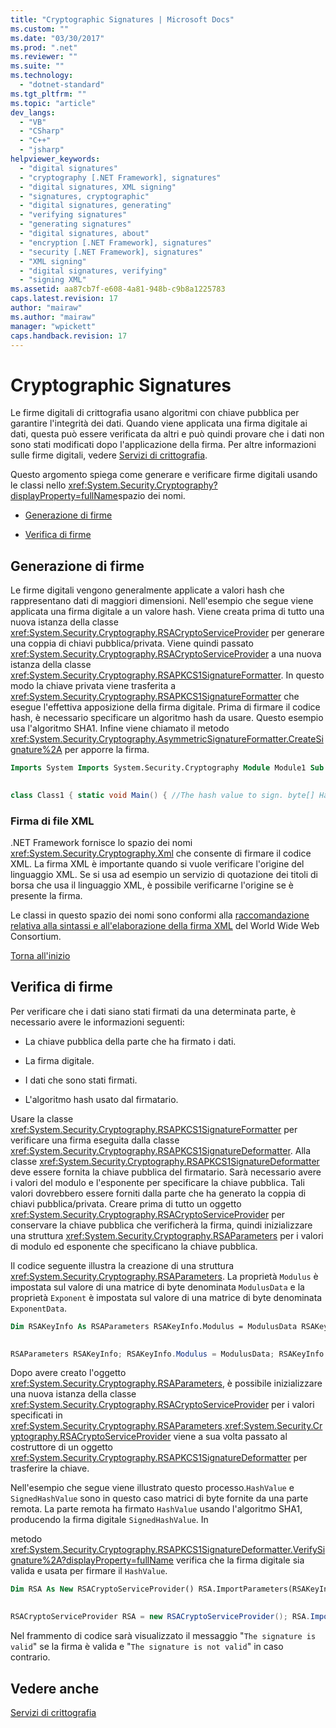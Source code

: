 ```yaml
---
title: "Cryptographic Signatures | Microsoft Docs"
ms.custom: ""
ms.date: "03/30/2017"
ms.prod: ".net"
ms.reviewer: ""
ms.suite: ""
ms.technology: 
  - "dotnet-standard"
ms.tgt_pltfrm: ""
ms.topic: "article"
dev_langs: 
  - "VB"
  - "CSharp"
  - "C++"
  - "jsharp"
helpviewer_keywords: 
  - "digital signatures"
  - "cryptography [.NET Framework], signatures"
  - "digital signatures, XML signing"
  - "signatures, cryptographic"
  - "digital signatures, generating"
  - "verifying signatures"
  - "generating signatures"
  - "digital signatures, about"
  - "encryption [.NET Framework], signatures"
  - "security [.NET Framework], signatures"
  - "XML signing"
  - "digital signatures, verifying"
  - "signing XML"
ms.assetid: aa87cb7f-e608-4a81-948b-c9b8a1225783
caps.latest.revision: 17
author: "mairaw"
ms.author: "mairaw"
manager: "wpickett"
caps.handback.revision: 17
---
```

# Cryptographic Signatures
<a name="top"></a> Le firme digitali di crittografia usano algoritmi con chiave pubblica per garantire l'integrità dei dati. Quando viene applicata una firma digitale ai dati, questa può essere verificata da altri e può quindi provare che i dati non sono stati modificati dopo l'applicazione della firma. Per altre informazioni sulle firme digitali, vedere [Servizi di crittografia](../../../docs/standard/security/cryptographic-services.md).  
  
 Questo argomento spiega come generare e verificare firme digitali usando le classi nello <xref:System.Security.Cryptography?displayProperty=fullName>spazio dei nomi.  
  
-   [Generazione di firme](#generate)  
  
-   [Verifica di firme](#verify)  
  
<a name="generate"></a>   
## Generazione di firme  
 Le firme digitali vengono generalmente applicate a valori hash che rappresentano dati di maggiori dimensioni. Nell'esempio che segue viene applicata una firma digitale a un valore hash. Viene creata prima di tutto una nuova istanza della classe <xref:System.Security.Cryptography.RSACryptoServiceProvider> per generare una coppia di chiavi pubblica\/privata. Viene quindi passato <xref:System.Security.Cryptography.RSACryptoServiceProvider> a una nuova istanza della classe <xref:System.Security.Cryptography.RSAPKCS1SignatureFormatter>. In questo modo la chiave privata viene trasferita a <xref:System.Security.Cryptography.RSAPKCS1SignatureFormatter> che esegue l'effettiva apposizione della firma digitale. Prima di firmare il codice hash, è necessario specificare un algoritmo hash da usare. Questo esempio usa l'algoritmo SHA1. Infine viene chiamato il metodo <xref:System.Security.Cryptography.AsymmetricSignatureFormatter.CreateSignature%2A> per apporre la firma.  
  
```vb  
Imports System Imports System.Security.Cryptography Module Module1 Sub Main() 'The hash value to sign. Dim HashValue As Byte() = {59, 4, 248, 102, 77, 97, 142, 201, 210, 12, 224, 93, 25, 41, 100, 197, 213, 134, 130, 135} 'The value to hold the signed value. Dim SignedHashValue() As Byte 'Generate a public/private key pair. Dim RSA As New RSACryptoServiceProvider() 'Create an RSAPKCS1SignatureFormatter object and pass it 'the RSACryptoServiceProvider to transfer the private key. Dim RSAFormatter As New RSAPKCS1SignatureFormatter(RSA) 'Set the hash algorithm to SHA1. RSAFormatter.SetHashAlgorithm("SHA1") 'Create a signature for HashValue and assign it to 'SignedHashValue. SignedHashValue = RSAFormatter.CreateSignature(HashValue) End Sub End Module using System; using System.Security.Cryptography;  
  
```  
  
```csharp  
class Class1 { static void Main() { //The hash value to sign. byte[] HashValue = {59,4,248,102,77,97,142,201,210,12,224,93,25,41,100,197,213,134,130,135}; //The value to hold the signed value. byte[] SignedHashValue; //Generate a public/private key pair. RSACryptoServiceProvider RSA = new RSACryptoServiceProvider(); //Create an RSAPKCS1SignatureFormatter object and pass it the //RSACryptoServiceProvider to transfer the private key. RSAPKCS1SignatureFormatter RSAFormatter = new RSAPKCS1SignatureFormatter(RSA); //Set the hash algorithm to SHA1. RSAFormatter.SetHashAlgorithm("SHA1"); //Create a signature for HashValue and assign it to //SignedHashValue. SignedHashValue = RSAFormatter.CreateSignature(HashValue); } }  
```  
  
### Firma di file XML  
 .NET Framework fornisce lo spazio dei nomi <xref:System.Security.Cryptography.Xml> che consente di firmare il codice XML. La firma XML è importante quando si vuole verificare l'origine del linguaggio XML. Se si usa ad esempio un servizio di quotazione dei titoli di borsa che usa il linguaggio XML, è possibile verificarne l'origine se è presente la firma.  
  
 Le classi in questo spazio dei nomi sono conformi alla [raccomandazione relativa alla sintassi e all'elaborazione della firma XML](http://go.microsoft.com/fwlink/?LinkId=136777) del World Wide Web Consortium.  
  
 [Torna all'inizio](#top)  
  
<a name="verify"></a>   
## Verifica di firme  
 Per verificare che i dati siano stati firmati da una determinata parte, è necessario avere le informazioni seguenti:  
  
-   La chiave pubblica della parte che ha firmato i dati.  
  
-   La firma digitale.  
  
-   I dati che sono stati firmati.  
  
-   L'algoritmo hash usato dal firmatario.  
  
 Usare la classe <xref:System.Security.Cryptography.RSAPKCS1SignatureFormatter> per verificare una firma eseguita dalla classe <xref:System.Security.Cryptography.RSAPKCS1SignatureDeformatter>. Alla classe <xref:System.Security.Cryptography.RSAPKCS1SignatureDeformatter> deve essere fornita la chiave pubblica del firmatario. Sarà necessario avere i valori del modulo e l'esponente per specificare la chiave pubblica. Tali valori dovrebbero essere forniti dalla parte che ha generato la coppia di chiavi pubblica\/privata. Creare prima di tutto un oggetto <xref:System.Security.Cryptography.RSACryptoServiceProvider> per conservare la chiave pubblica che verificherà la firma, quindi inizializzare una struttura <xref:System.Security.Cryptography.RSAParameters> per i valori di modulo ed esponente che specificano la chiave pubblica.  
  
 Il codice seguente illustra la creazione di una struttura <xref:System.Security.Cryptography.RSAParameters>. La proprietà `Modulus` è impostata sul valore di una matrice di byte denominata `ModulusData` e la proprietà `Exponent` è impostata sul valore di una matrice di byte denominata `ExponentData`.  
  
```vb  
Dim RSAKeyInfo As RSAParameters RSAKeyInfo.Modulus = ModulusData RSAKeyInfo.Exponent = ExponentData  
  
```  
  
```csharp  
RSAParameters RSAKeyInfo; RSAKeyInfo.Modulus = ModulusData; RSAKeyInfo.Exponent = ExponentData;  
```  
  
 Dopo avere creato l'oggetto <xref:System.Security.Cryptography.RSAParameters>, è possibile inizializzare una nuova istanza della classe <xref:System.Security.Cryptography.RSACryptoServiceProvider> per i valori specificati in <xref:System.Security.Cryptography.RSAParameters>.<xref:System.Security.Cryptography.RSACryptoServiceProvider> viene a sua volta passato al costruttore di un oggetto <xref:System.Security.Cryptography.RSAPKCS1SignatureDeformatter> per trasferire la chiave.  
  
 Nell'esempio che segue viene illustrato questo processo.`HashValue` e `SignedHashValue` sono in questo caso matrici di byte fornite da una parte remota. La parte remota ha firmato `HashValue` usando l'algoritmo SHA1, producendo la firma digitale `SignedHashValue`. In  
  
 metodo <xref:System.Security.Cryptography.RSAPKCS1SignatureDeformatter.VerifySignature%2A?displayProperty=fullName> verifica che la firma digitale sia valida e usata per firmare il `HashValue`.  
  
```vb  
Dim RSA As New RSACryptoServiceProvider() RSA.ImportParameters(RSAKeyInfo) Dim RSADeformatter As New RSAPKCS1SignatureDeformatter(RSA) RSADeformatter.SetHashAlgorithm("SHA1") If RSADeformatter.VerifySignature(HashValue, SignedHashValue) Then Console.WriteLine("The signature is valid.") Else Console.WriteLine("The signture is not valid.") End If  
  
```  
  
```csharp  
RSACryptoServiceProvider RSA = new RSACryptoServiceProvider(); RSA.ImportParameters(RSAKeyInfo); RSAPKCS1SignatureDeformatter RSADeformatter = new RSAPKCS1SignatureDeformatter(RSA); RSADeformatter.SetHashAlgorithm("SHA1"); if(RSADeformatter.VerifySignature(HashValue, SignedHashValue)) { Console.WriteLine("The signature is valid."); } else { Console.WriteLine("The signature is not valid."); }  
```  
  
 Nel frammento di codice sarà visualizzato il messaggio "`The signature is valid`" se la firma è valida e "`The signature is not valid`" in caso contrario.  
  
## Vedere anche  
 [Servizi di crittografia](../../../docs/standard/security/cryptographic-services.md)